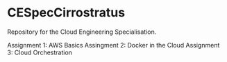 # CESpecCirrostratus

Repository for the Cloud Engineering Specialisation.

Assignment 1: AWS Basics
Assingment 2: Docker in the Cloud
Assignment 3: Cloud Orchestration
